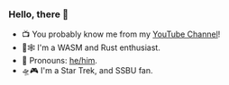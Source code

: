 ### Hello, there 👋

- 📺 You probably know me from my [YouTube Channel](https://www.youtube.com/c/danlogs)!
- 🦀🕸 I'm a WASM and Rust enthusiast.
- 🔗 Pronouns: [he/him](http://pronoun.is/he).
- 🛸🎮 I'm a Star Trek, and SSBU fan.
